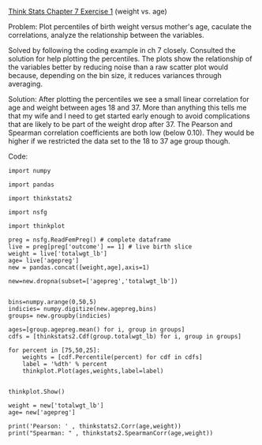 [Think Stats Chapter 7 Exercise 1](http://greenteapress.com/thinkstats2/html/thinkstats2008.html#toc70) (weight vs. age)

Problem: Plot percentiles of birth weight versus mother's age, caculate the correlations, analyze the relationship between the variables. 

Solved by following the coding example in ch 7 closely. Consulted the solution for help plotting the percentiles. The plots show the relationship
of the variables better by reducing noise than a raw scatter plot would because, depending on the bin size, it reduces variances through averaging. 


Solution: After plotting the percentiles we see a small linear correlation for age and weight between ages 18 and 37. More than anything this tells
me that my wife and I need to get started early enough to avoid complications that are likely to be part of the weight drop after 37. The Pearson and 
Spearman correlation coefficients are both low (below 0.10). They would be higher if we restricted the data set to the 18 to 37 age group though.  





Code:
```
import numpy

import pandas

import thinkstats2

import nsfg

import thinkplot

preg = nsfg.ReadFemPreg() # complete dataframe
live = preg[preg['outcome'] == 1] # live birth slice
weight = live['totalwgt_lb']
age= live['agepreg']
new = pandas.concat([weight,age],axis=1)

new=new.dropna(subset=['agepreg','totalwgt_lb'])


bins=numpy.arange(0,50,5)
indicies= numpy.digitize(new.agepreg,bins)
groups= new.groupby(indicies)

ages=[group.agepreg.mean() for i, group in groups]
cdfs = [thinkstats2.Cdf(group.totalwgt_lb) for i, group in groups]

for percent in [75,50,25]:
    weights = [cdf.Percentile(percent) for cdf in cdfs]
    label = '%dth' % percent
    thinkplot.Plot(ages,weights,label=label)


thinkplot.Show()

weight = new['totalwgt_lb']
age= new['agepreg']

print('Pearson: ' , thinkstats2.Corr(age,weight))
print("Spearman: " , thinkstats2.SpearmanCorr(age,weight))

```